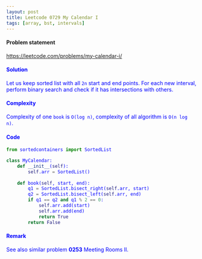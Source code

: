 ```yaml
---
layout: post
title: Leetcode 0729 My Calendar I
tags: [array, bst, intervals]
---
```


#### Problem statement

<a href="https://leetcode.com/problems/my-calendar-i/"> <font color = blue>https://leetcode.com/problems/my-calendar-i/

#### Solution
Let us keep sorted list with all `2n` start and end points. For each new interval, perform binary search and check if it has intersections with others. 

#### Complexity
Complexity of one `book` is `O(log n)`, complexity of all algorithm is `O(n log n)`.

#### Code
```python
from sortedcontainers import SortedList

class MyCalendar:
    def __init__(self):
        self.arr = SortedList()
        
    def book(self, start, end):
        q1 = SortedList.bisect_right(self.arr, start)
        q2 = SortedList.bisect_left(self.arr, end)
        if q1 == q2 and q1 % 2 == 0:
            self.arr.add(start)
            self.arr.add(end)
            return True
        return False
```

#### Remark
See also similar problem **0253** Meeting Rooms II.

